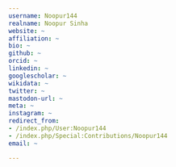 ```yaml
---
username: Noopur144
realname: Noopur Sinha
website: ~
affiliation: ~
bio: ~
github: ~
orcid: ~
linkedin: ~
googlescholar: ~
wikidata: ~
twitter: ~
mastodon-url: ~
meta: ~
instagram: ~
redirect_from:
- /index.php/User:Noopur144
- /index.php/Special:Contributions/Noopur144
email: ~

---
```

